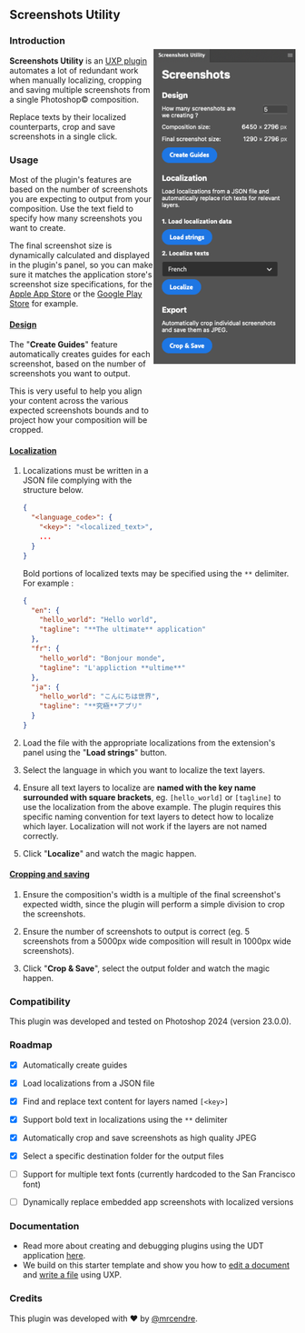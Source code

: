 ## Screenshots Utility

<div class="plugin-ui" style="margin-bottom: 20px; position:relative; z-index:100000;">
  <img src="assets/plugin-ui.png" align="right" alt="The plugin's user interface" style="margin:25px 0px 250px 0; width:250px; height: 554px; object-fit: contain;">
  <div>

### Introduction

**Screenshots Utility** is an <a href="https://developer.adobe.com/photoshop/uxp/2022/ps_reference/">UXP plugin</a> automates a lot of redundant work when manually localizing, cropping and saving multiple screenshots from a single Photoshop© composition.

Replace texts by their localized counterparts, crop and save screenshots in a single click.

  </div>
</div>

### Usage

Most of the plugin's features are based on the number of screenshots you are expecting to output from your composition. Use the text field to specify how many screenshots you want to create.

The final screenshot size is dynamically calculated and displayed in the plugin's panel, so you can make sure it matches the application store's screenshot size specifications, for the <a href="https://developer.apple.com/help/app-store-connect/reference/screenshot-specifications/">Apple App Store</a> or the <a href="https://support.google.com/googleplay/android-developer/answer/9866151#zippy=screenshots">Google Play Store</a> for example.

#### <ins>Design</ins>

The "**Create Guides**" feature automatically creates guides for each screenshot, based on the number of screenshots you want to output. 

This is very useful to help you align your content across the various expected screenshots bounds and to project how your composition will be cropped. 

#### <ins>Localization</ins>

1. Localizations must be written in a JSON file complying with the structure below.

    ```json
    {
      "<language_code>": {
        "<key>": "<localized_text>",
        ...
      }
    }
    ```

    Bold portions of localized texts may be specified using the `**` delimiter. For example :

    ```json
    {
      "en": {
        "hello_world": "Hello world",
        "tagline": "**The ultimate** application"
      },
      "fr": {
        "hello_world": "Bonjour monde",
        "tagline": "L'appliction **ultime**"
      },
      "ja": {
        "hello_world": "こんにちは世界",
        "tagline": "**究極**アプリ"
      }
    }
    ```

2. Load the file with the appropriate localizations from the extension's panel using the "**Load strings**" button.

3. Select the language in which you want to localize the text layers.

4. Ensure all text layers to localize are **named with the key name surrounded with square brackets**, eg. `[hello_world]` or `[tagline]` to use the localization from the above example. The plugin requires this specific naming convention for text layers to detect how to localize which layer. Localization will not work if the layers are not named correctly.

5. Click "**Localize**" and watch the magic happen. 


#### <ins>Cropping and saving</ins>

1. Ensure the composition's width is a multiple of the final screenshot's expected width, since the plugin will perform a simple division to crop the screenshots.

2. Ensure the number of screenshots to output is correct (eg. 5 screenshots from a 5000px wide composition will result in 1000px wide screenshots).

3. Click "**Crop & Save**", select the output folder and watch the magic happen. 

### Compatibility

This plugin was developed and tested on Photoshop 2024 (version 23.0.0).

### Roadmap

- [X] Automatically create guides
- [X] Load localizations from a JSON file
- [X] Find and replace text content for layers named `[<key>]`
- [X] Support bold text in localizations using the `**` delimiter
- [X] Automatically crop and save screenshots as high quality JPEG
- [X] Select a specific destination folder for the output files
- [ ] Support for multiple text fonts (currently hardcoded to the San Francisco font)
- [ ] Dynamically replace embedded app screenshots with localized versions


### Documentation

* Read more about creating and debugging plugins using the UDT application [here](https://developer.adobe.com/photoshop/uxp/2022/guides/devtool/udt-walkthrough/). 
* We build on this starter template and show you how to [edit a document](https://developer.adobe.com/photoshop/uxp/2022/guides/getting-started/editing-the-document/) and [write a file](https://developer.adobe.com/photoshop/uxp/2022/guides/getting-started/writing-a-file/) using UXP. 


### Credits

This plugin was developed with ♥ by [@mrcendre](https://cendre.me/).
